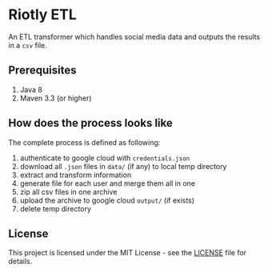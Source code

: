 # Riotly ETL

An ETL transformer which handles social media data and outputs the results in a `csv` file.

## Prerequisites

1. Java 8
2. Maven 3.3 (or higher)

## How does the process looks like

The complete process is defined as following:
1. authenticate to google cloud with `credentials.json`
2. download all `.json` files in `data/` (if any) to local temp directory
3. extract and transform information 
4. generate file for each user and merge them all in one
5. zip all csv files in one archive
6. upload the archive to google cloud `output/` (if exists)
7. delete temp directory

## License

This project is licensed under the MIT License - see the [LICENSE](LICENSE) file for details. 